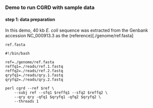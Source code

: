 ### Demo to run CGRD with sample data

#### step 1: data preparation
In this demo, 40 kb *E. coli* sequence was extracted from the Genbank accession NC_000913.3 as the (reference)[./genome/ref.fasta]
```
ref.fasta
```



```
#!/bin/bash

ref=./genome/ref.fasta
reffq1=./reads/ref.1.fastq
reffq2=./reads/ref.2.fastq
qryfq1=./reads/qry.1.fastq
qryfq2=./reads/qry.2.fastq

perl cgrd --ref $ref \
	--subj ref --sfq1 $reffq1 --sfq2 $reffq2 \
	--qry qry -qfq1 $qryfq1 -qfq2 $qryfq2 \
	--threads 1
  ```
